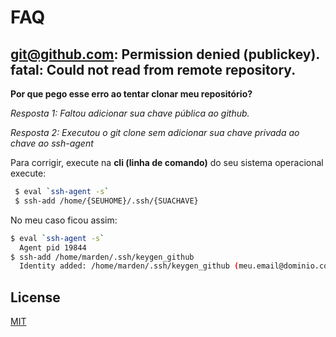# FAQ

## git@github.com: Permission denied (publickey). fatal: Could not read from remote repository.

**Por que pego esse erro ao tentar clonar meu repositório?**

_Resposta 1: Faltou adicionar sua chave pública ao github._

_Resposta 2: Executou o git clone sem adicionar sua chave privada ao chave ao ssh-agent_

Para corrigir, execute na **cli (linha de comando)** do seu sistema operacional execute:
```bash
 $ eval `ssh-agent -s`
 $ ssh-add /home/{SEUHOME}/.ssh/{SUACHAVE}
```
No meu caso ficou assim:
```bash
$ eval `ssh-agent -s`
  Agent pid 19844
$ ssh-add /home/marden/.ssh/keygen_github
  Identity added: /home/marden/.ssh/keygen_github (meu.email@dominio.com)
```


## License
[MIT](https://choosealicense.com/licenses/mit/)
